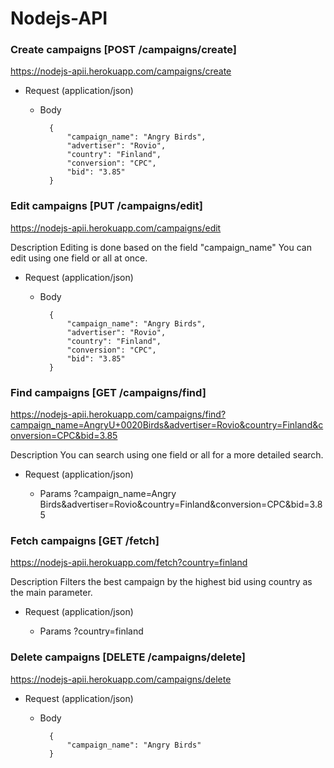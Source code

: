 # Nodejs-API

### Create campaigns [POST /campaigns/create]

https://nodejs-apii.herokuapp.com/campaigns/create

+ Request (application/json)

    + Body

            {
				"campaign_name": "Angry Birds",
				"advertiser": "Rovio",
				"country": "Finland",
				"conversion": "CPC",
				"bid": "3.85"
			}


### Edit campaigns [PUT /campaigns/edit]

https://nodejs-apii.herokuapp.com/campaigns/edit

Description
Editing is done based on the field "campaign_name"
You can edit using one field or all at once.

+ Request (application/json)

    + Body

            {
				"campaign_name": "Angry Birds",
				"advertiser": "Rovio",
				"country": "Finland",
				"conversion": "CPC",
				"bid": "3.85"
			}


### Find campaigns [GET /campaigns/find]

https://nodejs-apii.herokuapp.com/campaigns/find?campaign_name=AngryU+0020Birds&advertiser=Rovio&country=Finland&conversion=CPC&bid=3.85

Description
You can search using one field or all for a more detailed search.

+ Request (application/json)

    + Params
		?campaign_name=Angry Birds&advertiser=Rovio&country=Finland&conversion=CPC&bid=3.85


### Fetch campaigns [GET /fetch]

https://nodejs-apii.herokuapp.com/fetch?country=finland

Description
Filters the best campaign by the highest bid using country as the main parameter.


+ Request (application/json)

    + Params
		?country=finland


### Delete campaigns [DELETE /campaigns/delete]

https://nodejs-apii.herokuapp.com/campaigns/delete


+ Request (application/json)

    + Body

            {
				"campaign_name": "Angry Birds"
			}

